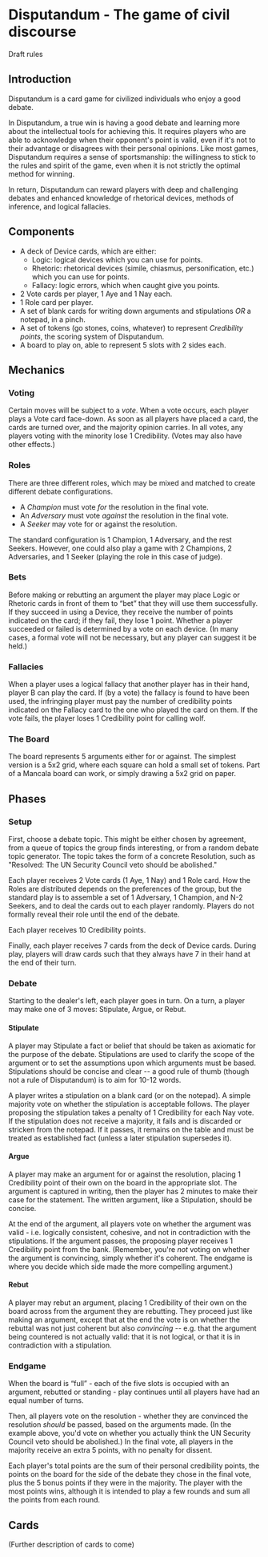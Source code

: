 # Disputandum - The game of civil discourse

Draft rules

## Introduction

Disputandum is a card game for civilized individuals who enjoy a good debate.

In Disputandum, a true win is having a good debate and learning more about the intellectual tools for achieving this. It requires players who are able to acknowledge when their opponent's point is valid, even if it's not to their advantage or disagrees with their personal opinions.  Like most games, Disputandum requires a sense of sportsmanship: the willingness to stick to the rules and spirit of the game, even when it is not strictly the optimal method for winning.

In return, Disputandum can reward players with deep and challenging debates and enhanced knowledge of rhetorical devices, methods of inference, and logical fallacies.

## Components

- A deck of Device cards, which are either:
  - Logic: logical devices which you can use for points.
  - Rhetoric: rhetorical devices (simile, chiasmus, personification, etc.) which you can use for points.
  - Fallacy: logic errors, which when caught give you points.
- 2 Vote cards per player, 1 Aye and 1 Nay each.
- 1 Role card per player.
- A set of blank cards for writing down arguments and stipulations *OR* a notepad, in a pinch.
- A set of tokens (go stones, coins, whatever) to represent *Credibility points*, the scoring system of Disputandum.
- A board to play on, able to represent 5 slots with 2 sides each.

## Mechanics

### Voting

Certain moves will be subject to a *vote*. When a vote occurs, each player plays a Vote card face-down. As soon as all players have placed a card, the cards are turned over, and the majority opinion carries. In all votes, any players voting with the minority lose 1 Credibility. (Votes may also have other effects.)

### Roles

There are three different roles, which may be mixed and matched to create different debate configurations.

- A *Champion* must vote *for* the resolution in the final vote.
- An *Adversary* must vote *against* the resolution in the final vote.
- A *Seeker* may vote for or against the resolution.

The standard configuration is 1 Champion, 1 Adversary, and the rest Seekers. However, one could also play a game with 2 Champions, 2 Adversaries, and 1 Seeker (playing the role in this case of judge).

### Bets

Before making or rebutting an argument the player may place Logic or Rhetoric cards in front of them to “bet” that they will use them successfully. If they succeed in using a Device, they receive the number of points indicated on the card; if they fail, they lose 1 point. Whether a player succeeded or failed is determined by a vote on each device. (In many cases, a formal vote will not be necessary, but any player can suggest it be held.)

### Fallacies

When a player uses a logical fallacy that another player has in their hand, player B can play the card. If (by a vote) the fallacy is found to have been used, the infringing player must pay the number of credibility points indicated on the Fallacy card to the one who played the card on them. If the vote fails, the player loses 1 Credibility point for calling wolf.

### The Board

The board represents 5 arguments either for or against. The simplest version is a 5x2 grid, where each square can hold a small set of tokens. Part of a Mancala board can work, or simply drawing a 5x2 grid on paper.

## Phases

### Setup

First, choose a debate topic. This might be either chosen by agreement, from a queue of topics the group finds interesting, or from a random debate topic generator. The topic takes the form of a concrete Resolution, such as "Resolved: The UN Security Council veto should be abolished."

Each player receives 2 Vote cards (1 Aye, 1 Nay) and 1 Role card. How the Roles are distributed depends on the preferences of the group, but the standard play is to assemble a set of 1 Adversary, 1 Champion, and N-2 Seekers, and to deal the cards out to each player randomly. Players do not formally reveal their role until the end of the debate.

Each player receives 10 Credibility points.

Finally, each player receives 7 cards from the deck of Device cards. During play, players will draw cards such that they always have 7 in their hand at the end of their turn.

### Debate

Starting to the dealer's left, each player goes in turn. On a turn, a player may make one of 3 moves: Stipulate, Argue, or Rebut.

#### Stipulate

A player may Stipulate a fact or belief that should be taken as axiomatic for the purpose of the debate. Stipulations are used to clarify the scope of the argument or to set the assumptions upon which arguments must be based.  Stipulations should be concise and clear -- a good rule of thumb (though not a rule of Disputandum) is to aim for 10-12 words.

A player writes a stipulation on a blank card (or on the notepad). A simple majority vote on whether the stipulation is acceptable follows. The player proposing the stipulation takes a penalty of 1 Credibility for each Nay vote. If the stipulation does not receive a majority, it fails and is discarded or stricken from the notepad. If it passes, it remains on the table and must be treated as established fact (unless a later stipulation supersedes it).

#### Argue

A player may make an argument for or against the resolution, placing 1 Credibility point of their own on the board in the appropriate slot. The argument is captured in writing, then the player has 2 minutes to make their case for the statement. The written argument, like a Stipulation, should be concise.

At the end of the argument, all players vote on whether the argument was valid - i.e. logically consistent, cohesive, and not in contradiction with the stipulations.  If the argument passes, the proposing player receives 1 Credibility point from the bank. (Remember, you're *not* voting on whether the argument is convincing, simply whether it's coherent.  The endgame is where you decide which side made the more compelling argument.)

#### Rebut

A player may rebut an argument, placing 1 Credibility of their own on the board across from the argument they are rebutting. They proceed just like making an argument, except that at the end the vote is on whether the rebuttal was not just coherent but also *convincing* -- e.g. that the argument being countered is not actually valid: that it is not logical, or that it is in contradiction with a stipulation.

### Endgame

When the board is “full” - each of the five slots is occupied with an argument, rebutted or standing - play continues until all players have had an equal number of turns.

Then, all players vote on the resolution - whether they are convinced the resolution *should* be passed, based on the arguments made. (In the example above, you'd vote on whether you actually think the UN Security Council veto should be abolished.)  In the final vote, all players in the majority receive an extra 5 points, with no penalty for dissent.

Each player's total points are the sum of their personal credibility points, the points on the board for the side of the debate they chose in the final vote, plus the 5 bonus points if they were in the majority. The player with the most points wins, although it is intended to play a few rounds and sum all the points from each round.

## Cards

(Further description of cards to come)

